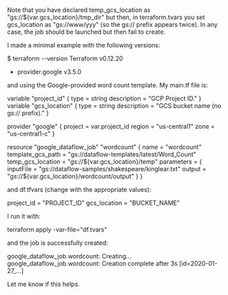 Note that you have declared temp_gcs_location as "gs://${var.gcs_location}/tmp_dir" but then, in terraform.tvars you set gcs_location as "gs://www/yyy" (so the gs:// prefix appears twice). In any case, the job should be launched but then fail to create.

I made a minimal example with the following versions:

$ terraform --version
Terraform v0.12.20
+ provider.google v3.5.0

and using the Google-provided word count template. My main.tf file is:

variable "project_id" {
  type        = string
  description = "GCP Project ID."
}
variable "gcs_location" {
  type        = string
  description = "GCS bucket name (no gs:// prefix)."
}

provider "google" {
  project = var.project_id
  region  = "us-central1"
  zone    = "us-central1-c"
}

resource "google_dataflow_job" "wordcount" {
  name              = "wordcount"
  template_gcs_path = "gs://dataflow-templates/latest/Word_Count"
  temp_gcs_location = "gs://${var.gcs_location}/temp"
  parameters = {
    inputFile = "gs://dataflow-samples/shakespeare/kinglear.txt"
    output = "gs://${var.gcs_location}/wordcount/output"
  }
}

and df.tfvars (change with the appropriate values):

project_id = "PROJECT_ID"
gcs_location = "BUCKET_NAME"

I run it with:

terraform apply -var-file="df.tvars"

and the job is successfully created:

google_dataflow_job.wordcount: Creating...
google_dataflow_job.wordcount: Creation complete after 3s [id=2020-01-27_...]

Let me know if this helps.
